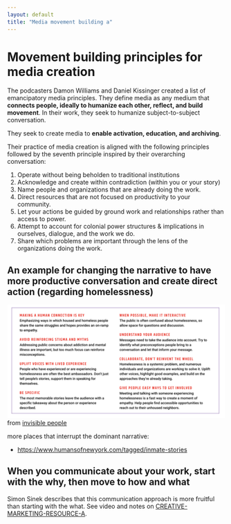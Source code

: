 ```yaml
---
layout: default
title: "Media movement building a"
---
```

# Movement building principles for media creation

The podcasters Damon Williams and Daniel Kissinger created a list of emancipatory media principles. They define media as any medium that **connects people, ideally to humanize each other, reflect, and build movement**. In their work, they seek to humanize subject-to-subject conversation. 

They seek to create media to **enable activation, education, and archiving**.

Their practice of media creation is aligned with the following principles followed by the seventh principle inspired by their overarching conversation:

1. Operate without being beholden to traditional institutions
2. Acknowledge and create within contradiction (within you or your story)
3. Name people and organizations that are already doing the work. 
4. Direct resources that are not focused on productivity to your community.
5. Let your actions be guided by ground work and relationships rather than access to power.
6. Attempt to account for colonial power structures & implications in ourselves, dialogue, and the work we do. 
7. Share which problems are important through the lens of the organizations doing the work.


## An example for changing the narrative to have more productive conversation and create direct action (regarding homelessness)
![](media/cleanshot_2024-02-08-at-13-36-07@2x.png)
from [invisible people](https://invisiblepeople.tv/stories-from-homeless-people/)

more places that interrupt the dominant narrative:
- https://www.humansofnewyork.com/tagged/inmate-stories

## When you communicate about your work, start with the why, then move to how and what
Simon Sinek describes that this communication approach is more fruitful than starting with the what. See video and notes on [CREATIVE-MARKETING-RESOURCE-A](CREATIVE-MARKETING-RESOURCE-A.md).
